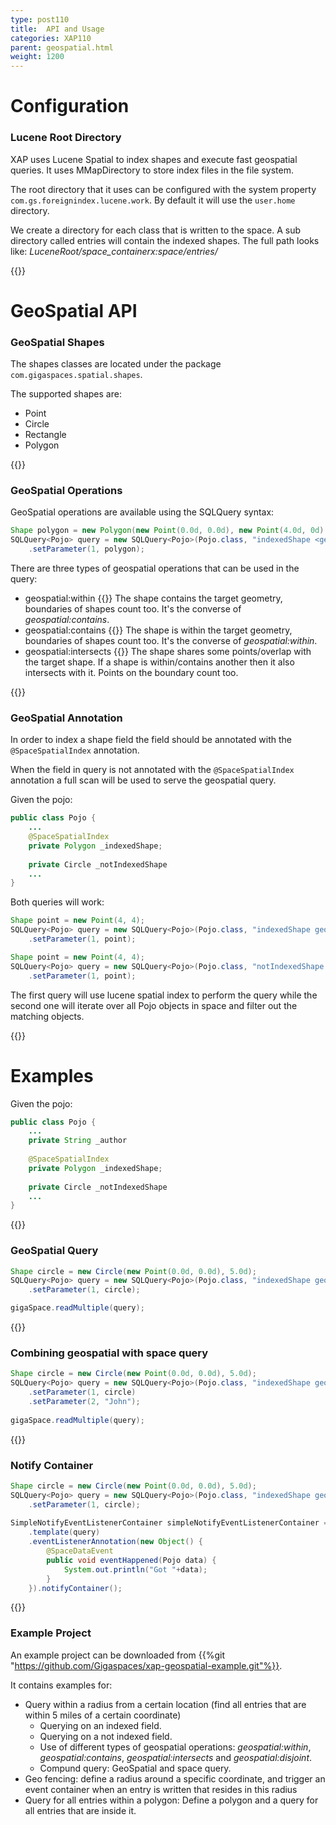 ```yaml
---
type: post110
title:  API and Usage
categories: XAP110
parent: geospatial.html
weight: 1200
---
```


# Configuration

### Lucene Root Directory

XAP uses Lucene Spatial to index shapes and execute fast geospatial queries. It uses MMapDirectory to store index files in the file system. 

The root directory that it uses can be configured with the system property `com.gs.foreignindex.lucene.work`. By default it will use the `user.home` directory.

We create a directory for each class that is written to the space. A sub directory called entries will contain the indexed shapes. The full path looks like: *LuceneRoot/space_containerx:space/entries/*

{{<wbr>}}

# GeoSpatial API


### GeoSpatial Shapes

The shapes classes are located under the package `com.gigaspaces.spatial.shapes`. 

The supported shapes are:

* Point
* Circle
* Rectangle
* Polygon

{{<wbr>}}

### GeoSpatial Operations

GeoSpatial operations are available using the SQLQuery syntax:

```java
Shape polygon = new Polygon(new Point(0.0d, 0.0d), new Point(4.0d, 0d), new Point(4, 4), new Point(0, 4));
SQLQuery<Pojo> query = new SQLQuery<Pojo>(Pojo.class, "indexedShape <geospatial operation> ? ")
	.setParameter(1, polygon);         
```

There are three types of geospatial operations that can be used in the query:

* geospatial:within
{{<wbr>}} The shape contains the target geometry, boundaries of shapes count too. It's the converse of *geospatial:contains*.
* geospatial:contains
{{<wbr>}} The shape is within the target geometry, boundaries of shapes count too. It's the converse of *geospatial:within*.
* geospatial:intersects 
{{<wbr>}} The shape shares some points/overlap with the target shape. If a shape is within/contains another then it also intersects with it. Points on the boundary count too.

{{<wbr>}}

### GeoSpatial Annotation

In order to index a shape field the field should be annotated with the `@SpaceSpatialIndex` annotation.

When the field in query is not annotated with the `@SpaceSpatialIndex` annotation a full scan will be used to serve the geospatial query.

Given the pojo:

```java
public class Pojo {
    ...
    @SpaceSpatialIndex
    private Polygon _indexedShape;
    
    private Circle _notIndexedShape
    ...
}
```

Both queries will work:

```java
Shape point = new Point(4, 4);
SQLQuery<Pojo> query = new SQLQuery<Pojo>(Pojo.class, "indexedShape geospatial:contains ? ")
	.setParameter(1, point);         
```

```java
Shape point = new Point(4, 4);
SQLQuery<Pojo> query = new SQLQuery<Pojo>(Pojo.class, "notIndexedShape geospatial:contains ? ")
	.setParameter(1, point);         
```

The first query will use lucene spatial index to perform the query while the second one will iterate over all Pojo objects in space and filter out the matching objects.

{{<wbr>}}

# Examples

Given the pojo:

```java
public class Pojo {
    ...
    private String _author
    
    @SpaceSpatialIndex
    private Polygon _indexedShape;
    
    private Circle _notIndexedShape
    ...
}
```

{{<wbr>}}

### GeoSpatial Query

```java
Shape circle = new Circle(new Point(0.0d, 0.0d), 5.0d);
SQLQuery<Pojo> query = new SQLQuery<Pojo>(Pojo.class, "indexedShape geospatial:within ?")
    .setParameter(1, circle); 

gigaSpace.readMultiple(query);
```

{{<wbr>}}

### Combining geospatial with space query

```java
Shape circle = new Circle(new Point(0.0d, 0.0d), 5.0d);
SQLQuery<Pojo> query = new SQLQuery<Pojo>(Pojo.class, "indexedShape geospatial:within ? and author = ?")
    .setParameter(1, circle)
    .setParameter(2, "John");
    
gigaSpace.readMultiple(query);
```

{{<wbr>}}

### Notify Container

```java
Shape circle = new Circle(new Point(0.0d, 0.0d), 5.0d);
SQLQuery<Pojo> query = new SQLQuery<Pojo>(Pojo.class, "indexedShape geospatial:within ?")
    .setParameter(1, circle); 
    
SimpleNotifyEventListenerContainer simpleNotifyEventListenerContainer = new SimpleNotifyContainerConfigurer(gigaSpace)
    .template(query)
    .eventListenerAnnotation(new Object() {
        @SpaceDataEvent
        public void eventHappened(Pojo data) {
            System.out.println("Got "+data);
        }
    }).notifyContainer();
```

{{<wbr>}}

### Example Project

An example project can be downloaded from {{%git  "https://github.com/Gigaspaces/xap-geospatial-example.git"%}}.

It contains examples for:

* Query within a radius from a certain location (find all entries that are within 5 miles of a certain coordinate)
	* Querying on an indexed field.
    * Querying on a not indexed field.
    * Use of different types of geospatial operations: *geospatial:within*, *geospatial:contains*, *geospatial:intersects* and *geospatial:disjoint*.
    * Compund query: GeoSpatial and space query.
* Geo fencing: define a radius around a specific coordinate, and trigger an event container when an entry is written that resides in this radius
* Query for all entries within a polygon: Define a polygon and a query for all entries that are inside it. 
